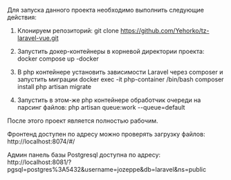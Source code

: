 
Для запуска данного проекта необходимо выполнить следующие действия:
1) Клонируем репозиторий:
	git clone https://github.com/Yehorko/tz-laravel-vue.git
	
2) Запустить докер-контейнеры в корневой директории проекта:
    docker compose up -docker
	
3) В php контейнере установить зависимости Laravel через composer и запустить миграции
	docker exec -it php-container /bin/bash
	composer install
	php artisan migrate
4) Запустить в этом-же php контейнере обработчик очереди на парсинг файлов:
   php artisan queue:work --queue=default
   
   
После этого проект является полностью рабочим.

Фронтенд доступен по адресу можно проверять загрузку файлов:
   http://localhost:8074/#/
   
Админ панель базы Postgresql доступна по адресу:
http://localhost:8081/?pgsql=postgres%3A5432&username=jozeppe&db=laravel&ns=public
   
   
